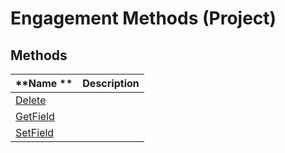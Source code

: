 
# Engagement Methods (Project)

## Methods



|**Name **|**Description**|
|:-----|:-----|
|[Delete](87c34ec9-157f-5f76-150d-036161f35363.md)||
|[GetField](2c16e270-d7ad-e085-437f-a401cd10f26e.md)||
|[SetField](2f5f578f-a172-512c-1309-6910018281f0.md)||
